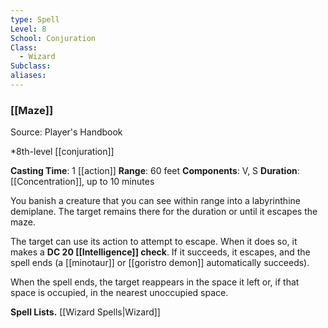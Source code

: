```yaml
---
type: Spell
Level: 8
School: Conjuration
Class:
  - Wizard
Subclass:
aliases:
---
```

### [[Maze]]

Source: Player's Handbook

*8th-level [[conjuration]]

**Casting Time**: 1 [[action]]
**Range**: 60 feet
**Components**: V, S
**Duration**: [[Concentration]], up to 10 minutes

You banish a creature that you can see within range into a labyrinthine demiplane. The target remains there for the duration or until it escapes the maze.

The target can use its action to attempt to escape. When it does so, it makes a **DC 20 [[Intelligence]] check**. If it succeeds, it escapes, and the spell ends (a [[minotaur]] or [[goristro demon]] automatically succeeds).

When the spell ends, the target reappears in the space it left or, if that space is occupied, in the nearest unoccupied space.

**Spell Lists.** [[Wizard Spells|Wizard]] 